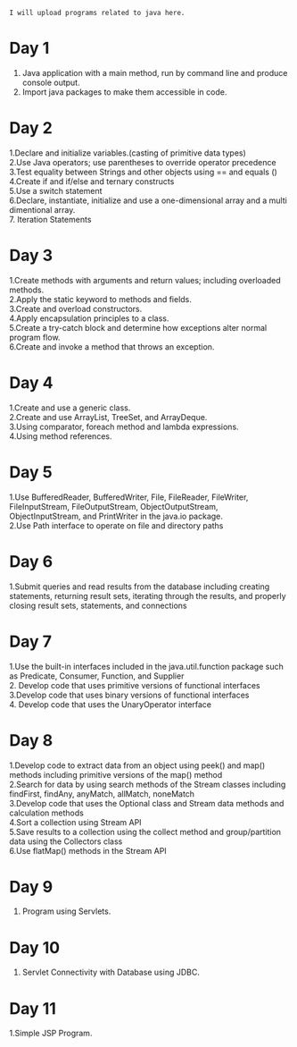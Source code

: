```
I will upload programs related to java here.
```
# Day 1  
1. Java application with a main method, run by command line and produce console output.  
2. Import java packages to make them accessible in code.  
# Day 2
1.Declare and initialize variables.(casting of primitive data types)  
2.Use Java operators; use parentheses to override operator precedence  
3.Test equality between Strings and other objects using == and equals ()  
4.Create if and if/else and ternary constructs  
5.Use a switch statement  
6.Declare, instantiate, initialize and use a one-dimensional array and a multi dimentional array.  
7. Iteration Statements  
# Day 3
1.Create methods with arguments and return values; including overloaded methods.  
2.Apply the static keyword to methods and fields.  
3.Create and overload constructors.  
4.Apply encapsulation principles to a class.  
5.Create a try-catch block and determine how exceptions alter normal program flow.  
6.Create and invoke a method that throws an exception.
# Day 4
1.Create and use a generic class.  
2.Create and use ArrayList, TreeSet, and ArrayDeque.    
3.Using comparator, foreach method and lambda expressions.  
4.Using method references.
# Day 5
1.Use BufferedReader, BufferedWriter, File, FileReader, FileWriter, FileInputStream, FileOutputStream, ObjectOutputStream, ObjectInputStream, and PrintWriter in the java.io package.  
2.Use Path interface to operate on file and directory paths
# Day 6
1.Submit queries and read results from the database including creating statements, returning result sets, iterating through the results, and properly closing result sets, statements, and connections
# Day 7
1.Use the built-in interfaces included in the java.util.function package such as Predicate, Consumer, Function, and Supplier  
2. Develop code that uses primitive versions of functional interfaces  
3.Develop code that uses binary versions of functional interfaces  
4. Develop code that uses the UnaryOperator interface  
# Day 8
1.Develop code to extract data from an object using peek() and map() methods including primitive versions of the map() method  
2.Search for data by using search methods of the Stream classes including findFirst, findAny, anyMatch, allMatch, noneMatch  
3.Develop code that uses the Optional class and Stream data methods and calculation methods  
4.Sort a collection using Stream API  
5.Save results to a collection using the collect method and group/partition data using the Collectors class  
6.Use flatMap() methods in the Stream API
# Day 9
1. Program using Servlets.  
# Day 10
1. Servlet Connectivity with Database using JDBC.
# Day 11
1.Simple JSP Program.
